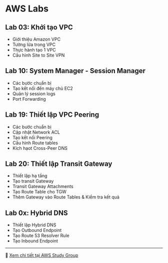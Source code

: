 # AWS Labs

## Lab 03: Khởi tạo VPC
- Giới thiệu Amazon VPC 
- Tường lửa trong VPC 
- Thực hành tạo 1 VPC 
- Cấu hình Site to Site VPN  

## Lab 10: System Manager - Session Manager
- Các bước chuẩn bị  
- Tạo kết nối đến máy chủ EC2 
- Quản lý session logs 
- Port Forwarding 

## Lab 19: Thiết lập VPC Peering
- Các bước chuẩn bị  
- Cập nhật Network ACL
- Tạo kết nối Peering
- Cấu hình Route tables
- Kích hạot Cross-Peer DNS

## Lab 20: Thiết lập Transit Gateway
- Thiết lập hạ tầng
- Tạo transit Gateway
- Transit Gateway Attachments
- Tạo Route Table cho TGW
- Thêm Gateway vào Route Tables & Kiểm tra kết quả

## Lab 0x: Hybrid DNS
- Thiết lập Hybrid DNS
- Tạo Outbound Endpoint
- Tạo Route 53 Resolver Rule
- Tạo Inbound Endpoint

---

🔗 [Xem chi tiết tại AWS Study Group](https://000001.awsstudygroup.com/vi/)
